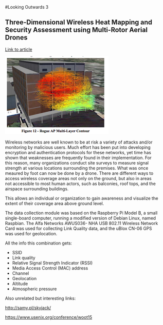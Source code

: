 #Looking Outwards 3

## Three-Dimensional Wireless Heat Mapping and Security Assessment using Multi-Rotor Aerial Drones 

[Link to article](http://delivery.acm.org/10.1145/2660000/2656447/p45-pack.pdf?ip=128.237.208.103&id=2656447&acc=ACTIVE%20SERVICE&key=A792924B58C015C1%2E5A12BE0369099858%2E4D4702B0C3E38B35%2E4D4702B0C3E38B35&CFID=725566122&CFTOKEN=55045606&__acm__=1447088620_e6d428394972b79724567e1a138866c8)

![rougeAccessPoint](images/rogueAccessPoint.png)

Wireless networks are well known to be at risk a variety of attacks and/or monitoring by malicious users. Much effort has been put into developing encryption and authentication protocols for these networks, yet time has shown that weaknesses are frequently found in their implementation. For this reason, many organizations conduct site surveys to measure signal strength at various locations surrounding the premises. What was once meaured by foot can now be done by a drone. There are different ways to access wireless coverage areas not only on the ground, but also in areas not accessible to most human actors, such as balconies, roof tops, and the airspace surrounding buildings. 

This allows an individual or organization to gain awareness and visualize the extent of their coverage area above ground level. 

The data collection module was based on the Raspberry Pi Model B, a small single-board computer, running a modified version of Debian Linux, named Raspbian. The Alfa Networks AWUS036- NHA USB 802.11 Wireless Network Card was used for collecting Link Quality data, and the uBlox CN-06 GPS was used for geolocation. 

All the info this combination gets:
 
 * SSID
 * Link quality
 * Relative Signal Strength Indicator (RSSI)
 * Media Access Control (MAC) address
 * Channel
 * Geolocation 
 * Altitude
 * Atmospheric pressure
 
Also unrelated but interesting links:

http://samy.pl/skyjack/

https://www.usenix.org/conference/woot15